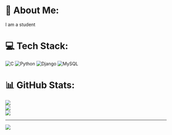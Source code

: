 # 💫 About Me:
I am a student


# 💻 Tech Stack:
![C](https://img.shields.io/badge/c-%2300599C.svg?style=for-the-badge&logo=c&logoColor=white) ![Python](https://img.shields.io/badge/python-3670A0?style=for-the-badge&logo=python&logoColor=ffdd54) ![Django](https://img.shields.io/badge/django-%23092E20.svg?style=for-the-badge&logo=django&logoColor=white) ![MySQL](https://img.shields.io/badge/mysql-4479A1.svg?style=for-the-badge&logo=mysql&logoColor=white)
# 📊 GitHub Stats:
![](https://github-readme-stats.vercel.app/api?username=Bhavanamurulidhar&theme=dark&hide_border=false&include_all_commits=false&count_private=false)<br/>
![](https://github-readme-streak-stats.herokuapp.com/?user=Bhavanamurulidhar&theme=dark&hide_border=false)<br/>
![](https://github-readme-stats.vercel.app/api/top-langs/?username=Bhavanamurulidhar&theme=dark&hide_border=false&include_all_commits=false&count_private=false&layout=compact)

---
[![](https://visitcount.itsvg.in/api?id=Bhavanamurulidhar&icon=0&color=0)](https://visitcount.itsvg.in)

<!-- Proudly created with GPRM ( https://gprm.itsvg.in ) -->
